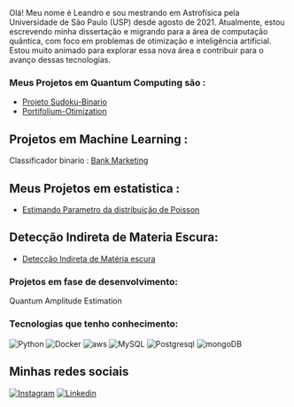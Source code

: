 Olá! Meu nome é Leandro e sou mestrando em Astrofísica pela Universidade de São Paulo (USP) desde agosto de 2021. Atualmente, estou escrevendo minha dissertação e migrando para a área de computação quântica, com foco em problemas de otimização e inteligência artificial. Estou muito animado para explorar essa nova área e contribuir para o avanço dessas tecnologias.


### Meus Projetos em Quantum Computing são :

- [Projeto Sudoku-Binario](https://github.com/LeandroMatheumatical/Sudoku-Binario)
- [Portifolium-Otimization](https://github.com/LeandroMatheumatical/Portifolium-Otimization)

## Projetos em Machine Learning :
Classificador binario : [Bank Marketing](https://github.com/LeandroMatheumatical/Bank-Marketing)

## Meus Projetos em estatistica :

- [Estimando Parametro da distribuição de Poisson](https://github.com/LeandroMatheumatical/Inferencia-estatistica/blob/main/Likelihood_Estimation_PoissonDistribution.ipynb)

## Detecção Indireta de Materia Escura:

- [Detecção Indireta de Matéria escura](https://github.com/LeandroMatheumatical/Fermi-Lat-Indirect-Detection-Dark-Matter)


### Projetos em fase de desenvolvimento:

Quantum Amplitude Estimation

### Tecnologias que tenho conhecimento:
<div style="display: inline_block">
<img align ="center" alt="Python" src ="https://img.shields.io/badge/Python-3776AB?style=for-the-badge&logo=python&logoColor=white"/>
<img align ="center" alt="Docker" src ="https://img.shields.io/badge/docker-%230db7ed.svg?style=for-the-badge&logo=docker&logoColor=white"/>
<img align ="center" alt="aws" src ="https://img.shields.io/badge/Amazon_AWS-FF9900?style=for-the-badge&logo=amazonaws&logoColor=white"/>
<img align ="center" alt="MySQL" src ="https://img.shields.io/badge/MySQL-00000F?style=for-the-badge&logo=mysql&logoColor=white"/>
<img align ="center" alt="Postgresql" src ="https://img.shields.io/badge/PostgreSQL-316192?style=for-the-badge&logo=postgresql&logoColor=white"/>
<img align ="center" alt="mongoDB" src ="https://img.shields.io/badge/MongoDB-4EA94B?style=for-the-badge&logo=mongodb&logoColor=white"/>

## Minhas redes sociais

[![Instagram](https://img.shields.io/badge/Instagram-E4405F?style=for-the-badge&logo=instagram&logoColor=white)](https://www.instagram.com/_leandro_matheus/)
[![Linkedin](https://img.shields.io/badge/LinkedIn-0077B5?style=for-the-badge&logo=linkedin&logoColor=white)](https://www.linkedin.com/in/leandro-matheus-silva/)





</div><br/>

<!--
**LeandroMatheumatical/LeandroMatheumatical** is a ✨ _special_ ✨ repository because its `README.md` (this file) appears on your GitHub profile.

Here are some ideas to get you started:

- 🔭 I’m currently working on ...
- 🌱 I’m currently learning ...
- 👯 I’m looking to collaborate on ...
- 🤔 I’m looking for help with ...
- 💬 Ask me about ...
- 📫 How to reach me: ...
- 😄 Pronouns: ...
- ⚡ Fun fact: ...
-->
